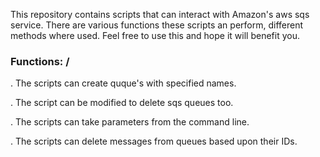  This repository contains scripts that can interact with Amazon's aws sqs service. There are various functions these scripts an perform, different methods where used. Feel free to use this and hope it will benefit you. 
 <h3> Functions: /</h3><p>
 <p>. The scripts can create quque's with specified names.
 <p>. The script can be modified to delete sqs queues too.
 <p>. The scripts can take parameters from the command line.
 <p>. The scripts can delete messages from queues based upon their IDs.
